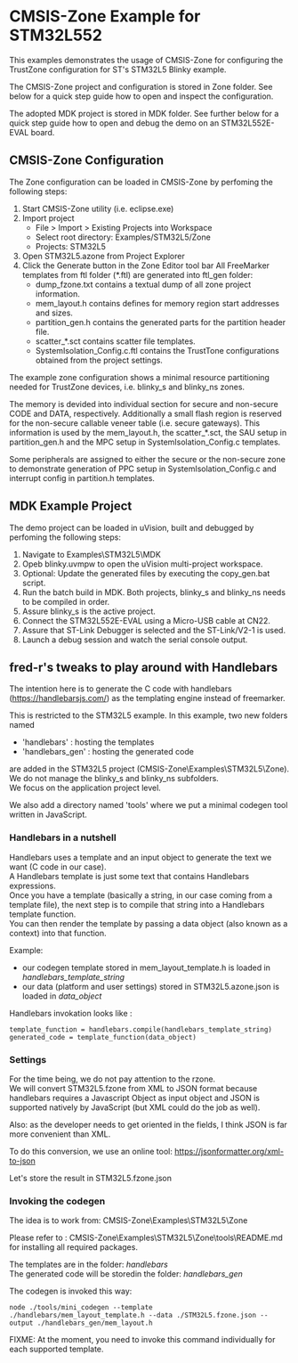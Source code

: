 CMSIS-Zone Example for STM32L552
================================

This examples demonstrates the usage of CMSIS-Zone for configuring the
TrustZone configuration for ST's STM32L5 Blinky example.

The CMSIS-Zone project and configuration is stored in Zone folder. See below for
a quick step guide how to open and inspect the configuration.

The adopted MDK project is stored in MDK folder. See further below for a quick step
guide how to open and debug the demo on an STM32L552E-EVAL board.


CMSIS-Zone Configuration
------------------------

The Zone configuration can be loaded in CMSIS-Zone by perfoming the following steps:

1. Start CMSIS-Zone utility (i.e. eclipse.exe)
2. Import project
   - File > Import > Existing Projects into Workspace
   - Select root directory: Examples/STM32L5/Zone
   - Projects: STM32L5
3. Open STM32L5.azone from Project Explorer
4. Click the Generate button in the Zone Editor tool bar
   All FreeMarker templates from ftl folder (\*.ftl) are generated into ftl_gen folder:
   - dump_fzone.txt contains a textual dump of all zone project information.
   - mem_layout.h contains defines for memory region start addresses and sizes.
   - partition_gen.h contains the generated parts for the partition header file.
   - scatter_\*.sct contains scatter file templates.
   - SystemIsolation_Config.c.ftl contains the TrustTone configurations obtained from the project settings.
   
The example zone configuration shows a minimal resource partitioning needed for
TrustZone devices, i.e. blinky_s and blinky_ns zones.

The memory is devided into
individual section for secure and non-secure CODE and DATA, respectively. Additionally
a small flash region is reserved for the non-secure callable veneer table (i.e. secure
gateways). This information is used by the mem_layout.h, the scatter_\*.sct, the SAU setup
in partition_gen.h and the MPC setup in SystemIsolation_Config.c templates.

Some peripherals are assigned to either the secure or the non-secure zone to demonstrate
generation of PPC setup in SystemIsolation_Config.c and interrupt config in partition.h
templates.


MDK Example Project
-------------------

The demo project can be loaded in uVision, built and debugged by perfoming the
following steps:

1. Navigate to Examples\STM32L5\MDK
2. Opeb blinky.uvmpw to open the uVision multi-project workspace.
3. Optional: Update the generated files by executing the copy_gen.bat script.
4. Run the batch build in MDK.
   Both projects, blinky_s and blinky_ns needs to be compiled in order.
5. Assure blinky_s is the active project.
6. Connect the STM32L552E-EVAL using a Micro-USB cable at CN22.
7. Assure that ST-Link Debugger is selected and the ST-Link/V2-1 is used.
8. Launch a debug session and watch the serial console output.


fred-r's tweaks to play around with Handlebars
----------------------------------------------

The intention here is to generate the C code with handlebars (https://handlebarsjs.com/) as the templating engine instead of freemarker.

This is restricted to the STM32L5 example.
In this example, two new folders named 
* 'handlebars' : hosting the templates
* 'handlebars_gen' : hosting the generated code  

are added in the STM32L5 project (CMSIS-Zone\Examples\STM32L5\Zone).  
We do not manage the blinky_s and blinky_ns subfolders.  
We focus on the application project level.

We also add a directory named 'tools' where we put a minimal codegen tool written in JavaScript.

### Handlebars in a nutshell

Handlebars uses a template and an input object to generate the text we want (C code in our case).   
A Handlebars template is just some text that contains Handlebars expressions.  
Once you have a template (basically a string, in our case coming from a template file), the next step is to compile that string into a Handlebars template function.   
You can then render the template by passing a data object (also known as a context) into that function.

Example:
* our codegen template stored in mem_layout_template.h is loaded in *handlebars_template_string*  
* our data (platform and user settings) stored in STM32L5.azone.json is loaded in *data_object*

Handlebars invokation looks like :
```
template_function = handlebars.compile(handlebars_template_string)
generated_code = template_function(data_object)
```


### Settings

For the time being, we do not pay attention to the rzone.  
We will convert STM32L5.fzone from XML to JSON format because handlebars requires a Javascript Object as input object and JSON is supported natively by JavaScript (but XML could do the job as well).

Also: as the developer needs to get oriented in the fields, I think JSON is far more convenient than XML.


To do this conversion, we use an online tool: https://jsonformatter.org/xml-to-json

Let's store the result in STM32L5.fzone.json

### Invoking the codegen

The idea is to work from: CMSIS-Zone\Examples\STM32L5\Zone  

Please refer to : CMSIS-Zone\Examples\STM32L5\Zone\tools\README.md  
for installing all required packages.

The templates are in the folder: *handlebars*  
The generated code will be storedin the folder: *handlebars_gen* 

The codegen is invoked this way:  

```
node ./tools/mini_codegen --template ./handlebars/mem_layout_template.h --data ./STM32L5.fzone.json --output ./handlebars_gen/mem_layout.h
```

FIXME: At the moment, you need to invoke this command individually for each supported template.
